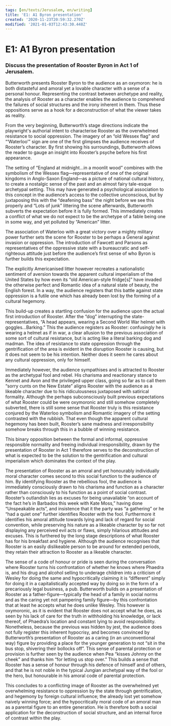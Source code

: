 ```yaml
---
tags: [en/texts/Jerusalem, en/writing]
title: 'E1: A1 Byron presentation'
created: '2020-11-23T20:59:32.270Z'
modified: '2021-01-03T12:43:30.448Z'
---
```


# E1: A1 Byron presentation
### Discuss the presentation of Rooster Byron in Act 1 of Jerusalem.

Butterworth presents Rooster Byron to the audience as an oxymoron: he is both distasteful and amoral yet a lovable character with a sense of a personal honour. Representing the contrast between archetype and reality, the analysis of Rooster as a character enables the audience to comprehend the failures of social structures and the irony inherent in them. Thus these oppositions serve as a hook for a deconstruction of what the viewer takes as reality.

From the very beginning, Butterworth’s stage directions indicate the playwright's authorial intent to characterise Rooster as the overwhelmed resistance to social oppression. The imagery of an “old Wessex flag” and “‘Waterloo’” sign are one of the first glimpses the audience receives of Rooster’s character. By first showing his surroundings, Butterworth allows the reader to gauge an insight into Rooster’s psyche before his first appearance.

The setting of “England at midnight…in a moonlit wood” combines with the symbolism of the Wessex flag—representative of one of the original kingdoms in Anglo-Saxon England—as a picture of national cultural history, to create a nostalgic sense of the past and an almost fairy tale-esque archetypal setting. This may have generated a psychological association to this concept in the audience’s access to the collective unconscious, but by juxtaposing this with the “deafening bass” the night before we see this properly and “Lots of junk” littering the scene afterwards, Butterworth subverts the expectation before it is fully formed. This immediately creates a conflict of what we do not expect to be the archetype of a fable being one in some way, and yet polluted by “American” litter.

The association of Waterloo with a great victory over a mighty military power further sets the scene for Rooster to be perhaps a General against invasion or oppression. The introduction of Fawcett and Parsons as representatives of the oppressive state with a bureaucratic and self-righteous attitude just before the audience’s first sense of who Byron is further builds this expectation.

The explicitly Americanised litter however recreates a nationalistic sentiment of aversion towards the apparent cultural imperialism of the United States by how even its “old American-style fridge[s]” have invaded the otherwise perfect and Romantic idea of a natural state of beauty, the English forest. In a way, the audience registers that this battle against state oppression is a futile one which has already been lost by the forming of a cultural hegemony.

This build-up creates a startling confusion for the audience upon the actual first introduction of Rooster. After the “dog” interrupting the state-representatives, “A head appears, wearing a Second World War helmet with goggles...Barking.” This the audience registers as Rooster: confusingly he is wearing a helmet as if in war, a clear allusion to the previous association of some sort of cultural resistance, but is acting like a literal barking dog and madman. The idea of resistance to state oppression through the gentrification of the area is evident in the disruption Rooster is causing, but it does not seem to be his intention. Neither does it seem he cares about any cultural oppression, only for himself.

Immediately however, the audience sympathises and is attracted to Rooster as the archetypal fool and rebel. His charisma and reactionary stance to Kennet and Avon and the privileged upper class, going so far as to call them “sorry cunts on the New Estate” aligns Rooster with the audience as a likeable character due to his ridiculousness juxtaposed with satirical formality. Although the perhaps subconsciously built previous expectations of what Rooster could be were oxymoronic and still somehow completely subverted, there is still some sense that Rooster truly is this resistance conjured by the Waterloo symbolism and Romantic imagery of the setting contrasted with the rubbish. That even though the apparent cultural hegemony has been built, Rooster’s sane madness and irresponsibility somehow breaks through this in a bubble of winning resistance.

This binary opposition between the formal and informal, oppressive responsible normality and freeing individual irresponsibility, drawn by the presentation of Rooster in Act 1 therefore serves to the deconstruction of what is expected to be the solution to the gentrification and cultural imperialism which dominates the context of the play.

The presentation of Rooster as an amoral and yet honourably individually moral character comes second to this social function to the audience of him. By identifying Rooster as the rebellious fool, the audience is immediately consciously drawn to his charisma and function as a character rather than consciously to his function as a point of social contrast. Rooster’s outlandish lies as excuses for being unavailable “on account of the fact he’s in Barbados this week with Kate Moss,” having done “Unspeakable acts”, and insistence that it the party was “a gathering” or he “had a quiet one” further identifies Rooster with the fool. Furthermore it identifies his amoral attitude towards lying and lack of regard for social convention, while preserving his nature as a likeable character by so far not displaying any perceived evil acts or flaws, simply hilarious attitudes and excuses. This is furthered by the long stage descriptions of what Rooster has for his breakfast and hygiene. Although the audience recognises that Rooster is an easily dislikeable person to be around for extended periods, they retain their attraction to Rooster as a likeable character.

The sense of a code of honour or pride is seen during the conversation where Rooster turns his confrontation of whether he knows where Phaedra is, and his drug and alcohol selling to underage children into a criticism of Wesley for doing the same and hypocritically claiming it is “different” simply for doing it in a capitalistically accepted way by doing so in the form of a precariously legal business,  a pub. Butterworth builds on a presentation of Rooster as a father-figure—typically the head of a family in social norms and as the caring yet not pampering family figure—by this confrontation that at least he accepts what he does unlike Wesley. This however is oxymoronic, as it is evident that Rooster does not accept what he does, as seen by his lack of care for the truth in withholding his knowledge, or lack thereof, of Phaedra’s location and constant lying to avoid responsibility. Nonetheless, because the previous was hidden by jest, the audience does not fully register this inherent hypocrisy, and becomes convinced by Butterworth’s presentation of Rooster as a caring (in an unconventional way) figure by providing a place for the younger generation to not “sit in the bus stop, shivering their bollocks off”. This sense of parental protection or provision is further seen by the audience when Pea “kisses Johnny on the cheek” and thanks him “for letting us stop over.” This builds a sense that Rooster has a sense of honour through his defence of himself and of others, and that he is not noble in the typical Jungian archetypal way of the fool or the hero, but honourable in his amoral code of parental protection.

This concludes to a conflicting image of Rooster as the overwhelmed yet overwhelming resistance to oppression by the state through gentrification, and hegemony by foreign cultural influence; the already lost yet somehow naively winning force; and the hypocritically moral code of an amoral man as a parental figure to an entire generation. He is therefore both a social application for the deconstruction of social structure, and an internal force of contrast within the play.
